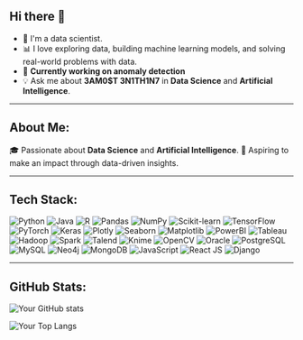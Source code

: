## Hi there 👋

- 🌟 I'm a data scientist.
- 📊 I love exploring data, building machine learning models, and solving real-world problems with data.
- 🌱 **Currently working on anomaly detection** <!--, exploring how to improve model performance using ensemble learning methods with the ADBench benchmark.  -->
- 💡 Ask me about **3AM0$T 3N1TH1N7** in **Data Science** and **Artificial Intelligence**.
---

## About Me:
🎓 Passionate about **Data Science** and **Artificial Intelligence**.
🚀 Aspiring to make an impact through data-driven insights.

---

## Tech Stack:

![Python](https://img.shields.io/badge/-Python-3776AB?logo=python&logoColor=white&style=flat-square)
![Java](https://img.shields.io/badge/-Java-007396?logo=java&logoColor=white&style=flat-square)
![R](https://img.shields.io/badge/-R-276DC3?logo=r&logoColor=white&style=flat-square)
![Pandas](https://img.shields.io/badge/-Pandas-150458?logo=pandas&logoColor=white&style=flat-square)
![NumPy](https://img.shields.io/badge/-NumPy-013243?logo=numpy&logoColor=white&style=flat-square)
![Scikit-learn](https://img.shields.io/badge/-Scikit--learn-F7931E?logo=scikit-learn&logoColor=white&style=flat-square)
![TensorFlow](https://img.shields.io/badge/-TensorFlow-FF6F00?logo=tensorflow&logoColor=white&style=flat-square)
![PyTorch](https://img.shields.io/badge/-PyTorch-EE4C2C?logo=pytorch&logoColor=white&style=flat-square)
![Keras](https://img.shields.io/badge/-Keras-D00000?logo=keras&logoColor=white&style=flat-square)
![Plotly](https://img.shields.io/badge/-Plotly-3E8BE7?logo=plotly&logoColor=white&style=flat-square)
![Seaborn](https://img.shields.io/badge/-Seaborn-1F77B4?logo=seaborn&logoColor=white&style=flat-square)
![Matplotlib](https://img.shields.io/badge/-Matplotlib-11557C?logo=matplotlib&logoColor=white&style=flat-square)
![PowerBI](https://img.shields.io/badge/-PowerBI-F2C811?logo=powerbi&logoColor=black&style=flat-square)
![Tableau](https://img.shields.io/badge/-Tableau-E97627?logo=tableau&logoColor=white&style=flat-square)
![Hadoop](https://img.shields.io/badge/-Hadoop-66CCFF?logo=apachehadoop&logoColor=white&style=flat-square)
![Spark](https://img.shields.io/badge/-Spark-E25A1C?logo=apache-spark&logoColor=white&style=flat-square)
![Talend](https://img.shields.io/badge/-Talend-2F81B0?logo=talend&logoColor=white&style=flat-square)
![Knime](https://img.shields.io/badge/-Knime-1F2B2F?logo=knime&logoColor=white&style=flat-square)
![OpenCV](https://img.shields.io/badge/-OpenCV-5C3C6D?logo=opencv&logoColor=white&style=flat-square)
![Oracle](https://img.shields.io/badge/-Oracle-F80000?logo=oracle&logoColor=white&style=flat-square)
![PostgreSQL](https://img.shields.io/badge/-PostgreSQL-336791?logo=postgresql&logoColor=white&style=flat-square)
![MySQL](https://img.shields.io/badge/-MySQL-4479A1?logo=mysql&logoColor=white&style=flat-square)
![Neo4j](https://img.shields.io/badge/-Neo4j-0085B7?logo=neo4j&logoColor=white&style=flat-square)
![MongoDB](https://img.shields.io/badge/-MongoDB-47A248?logo=mongodb&logoColor=white&style=flat-square)
![JavaScript](https://img.shields.io/badge/-JavaScript-F7DF1E?logo=javascript&logoColor=white&style=flat-square)
![React JS](https://img.shields.io/badge/-React%20JS-61DAFB?logo=react&logoColor=white&style=flat-square)
![Django](https://img.shields.io/badge/-Django-092E20?logo=django&logoColor=white&style=flat-square)

---

## GitHub Stats:

![Your GitHub stats](https://github-readme-stats.vercel.app/api?username=DialloAhmad&show_icons=true&count_private=true&hide_border=true&theme=radical)


![Your Top Langs](https://github-readme-stats.vercel.app/api/top-langs/?username=DialloAhmad&layout=compact&theme=radical&hide_border=true)

<!--
<div align="center">
  
  ![Your GitHub Stats](https://github-readme-stats.vercel.app/api?username=YourUsername&show_icons=true&count_private=true&hide_border=true&theme=radical)
  
  ![GitHub Streak](https://streak-stats.demolab.com/?user=YourUsername&theme=radical&hide_border=true)
  
  ![Most Used Languages](https://github-readme-stats.vercel.app/api/top-langs/?username=YourUsername&layout=compact&theme=radical&hide_border=true)

</div>

-->

<!--
**DialloAhmad/DialloAhmad** is a ✨ _special_ ✨ repository because its `README.md` (this file) appears on your GitHub profile.

Here are some ideas to get you started:

- 🔭 I’m currently working on ...
- 🌱 I’m currently learning ...
- 👯 I’m looking to collaborate on ...
- 🤔 I’m looking for help with ...
- 💬 Ask me about ...
- 📫 How to reach me: ...
- 😄 Pronouns: ...
- ⚡ Fun fact: ...
-->
